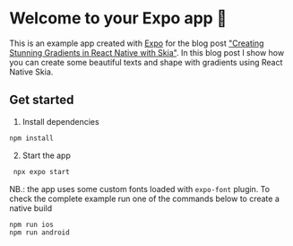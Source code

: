 # Welcome to your Expo app 👋

This is an example app created with [Expo](https://expo.dev) for the blog post ["Creating Stunning Gradients in React Native with Skia"](XXX). 
In this blog post I show how you can create some beautiful texts and shape with gradients using React Native Skia.


## Get started

1. Install dependencies

```bash
npm install
```

2. Start the app

```bash
 npx expo start
```

NB.: the app uses some custom fonts loaded with `expo-font` plugin. To check the complete example run one of the commands below to create a native build

```bash
npm run ios
npm run android
```